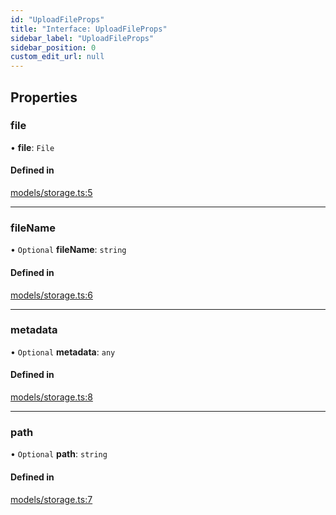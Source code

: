 ```yaml
---
id: "UploadFileProps"
title: "Interface: UploadFileProps"
sidebar_label: "UploadFileProps"
sidebar_position: 0
custom_edit_url: null
---
```


## Properties

### file

• **file**: `File`

#### Defined in

[models/storage.ts:5](https://github.com/Camberi/firecms/blob/2d60fba/src/models/storage.ts#L5)

___

### fileName

• `Optional` **fileName**: `string`

#### Defined in

[models/storage.ts:6](https://github.com/Camberi/firecms/blob/2d60fba/src/models/storage.ts#L6)

___

### metadata

• `Optional` **metadata**: `any`

#### Defined in

[models/storage.ts:8](https://github.com/Camberi/firecms/blob/2d60fba/src/models/storage.ts#L8)

___

### path

• `Optional` **path**: `string`

#### Defined in

[models/storage.ts:7](https://github.com/Camberi/firecms/blob/2d60fba/src/models/storage.ts#L7)
